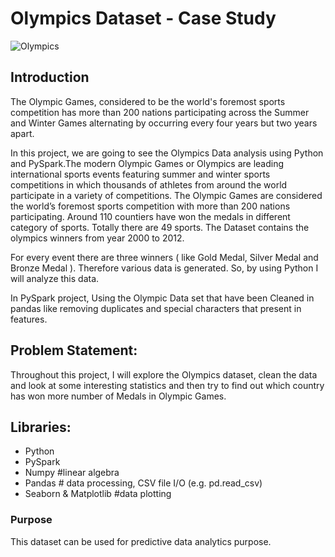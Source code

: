 # Olympics Dataset - Case Study
![Olympics ](https://user-images.githubusercontent.com/86341883/172349228-be5f4c70-6220-487d-b1b7-f5b21f9b8ebe.png)

## Introduction
The Olympic Games, considered to be the world's foremost sports competition has more than 200 nations participating across the Summer and Winter Games alternating
by occurring every four years but two years apart.

In this project, we are going to see the Olympics Data analysis using Python and PySpark.The modern Olympic Games or Olympics are leading international sports events featuring summer and winter sports competitions in which thousands of athletes from around the world participate in a variety of competitions. 
The Olympic Games are considered the world’s foremost sports competition with more than 200 nations participating. Around 110 countiers have won the medals in different category of sports. 
Totally there are 49 sports. The Dataset contains the olympics winners from year 2000 to 2012.

For every event there are three winners ( like Gold Medal, Silver Medal and Bronze Medal ). Therefore various data is generated. So, by using Python I will analyze this data.

In PySpark project, Using the Olympic Data set that have been Cleaned in pandas like removing duplicates and special characters that present in features.

## Problem Statement:
Throughout this project, I will explore the Olympics dataset, clean the data and look at some interesting statistics and then try to find out which country has won more number of Medals in Olympic Games.

## Libraries:
* Python
* PySpark
* Numpy #linear algebra
* Pandas # data processing, CSV file I/O (e.g. pd.read_csv)
* Seaborn & Matplotlib #data plotting

### Purpose
This dataset can be used for predictive data analytics purpose.

